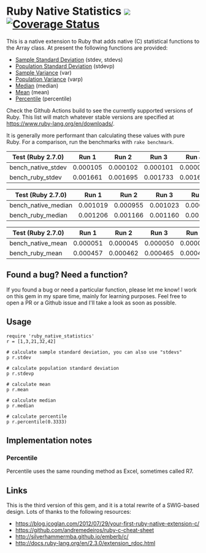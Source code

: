 # Ruby Native Statistics ![](https://github.com/corybuecker/ruby-native-statistics/workflows/Test%20suite/badge.svg) [![Coverage Status](https://coveralls.io/repos/github/corybuecker/ruby-native-statistics/badge.svg?branch=master)](https://coveralls.io/github/corybuecker/ruby-native-statistics?branch=master)

This is a native extension to Ruby that adds native (C) statistical functions to the Array class. At present the following functions are provided:

- [Sample Standard Deviation](https://en.wikipedia.org/wiki/Standard_deviation#Corrected_sample_standard_deviation) (stdev, stdevs)
- [Population Standard Deviation](https://en.wikipedia.org/wiki/Standard_deviation#Uncorrected_sample_standard_deviation) (stdevp)
- [Sample Variance](https://en.wikipedia.org/wiki/Variance#Population_variance_and_sample_variance) (var)
- [Population Variance](https://en.wikipedia.org/wiki/Variance#Population_variance_and_sample_variance) (varp)
- [Median](https://en.wikipedia.org/wiki/Median) (median)
- [Mean](https://en.wikipedia.org/wiki/Arithmetic_mean) (mean)
- [Percentile](https://en.wikipedia.org/wiki/Quantile) (percentile)

Check the Github Actions build to see the currently supported versions of Ruby. This list will match whatever stable versions are specified at https://www.ruby-lang.org/en/downloads/.

It is generally more performant than calculating these values with pure Ruby. For a comparison, run the benchmarks with `rake benchmark`.

| Test (Ruby 2.7.0)  | Run 1    | Run 2    | Run 3    | Run 4    | Run 5    |
| ------------------ | -------- | -------- | -------- | -------- | -------- |
| bench_native_stdev | 0.000105 | 0.000102 | 0.000101 | 0.000099 | 0.000132 |
| bench_ruby_stdev   | 0.001661 | 0.001695 | 0.001733 | 0.001664 | 0.002006 |

| Test (Ruby 2.7.0)   | Run 1    | Run 2    | Run 3    | Run 4    | Run 5    |
| ------------------- | -------- | -------- | -------- | -------- | -------- |
| bench_native_median | 0.001019 | 0.000955 | 0.001023 | 0.000933 | 0.000986 |
| bench_ruby_median   | 0.001206 | 0.001166 | 0.001160 | 0.001160 | 0.001162 |

| Test (Ruby 2.7.0) | Run 1    | Run 2    | Run 3    | Run 4    | Run 5    |
| ----------------- | -------- | -------- | -------- | -------- | -------- |
| bench_native_mean | 0.000051 | 0.000045 | 0.000050 | 0.000050 | 0.000049 |
| bench_ruby_mean   | 0.000457 | 0.000462 | 0.000465 | 0.000486 | 0.000475 |

## Found a bug? Need a function?

If you found a bug or need a particular function, please let me know! I work on this gem in my spare time, mainly for learning purposes. Feel free to open a PR or a Github issue and I'll take a look as soon as possible.

## Usage

    require 'ruby_native_statistics'
    r = [1,3,21,32,42]

    # calculate sample standard deviation, you can also use "stdevs"
    p r.stdev

    # calculate population standard deviation
    p r.stdevp

    # calculate mean
    p r.mean

    # calculate median
    p r.median

    # calculate percentile
    p r.percentile(0.3333)

## Implementation notes

### Percentile

Percentile uses the same rounding method as Excel, sometimes called R7.

## Links

This is the third version of this gem, and it is a total rewrite of a SWIG-based design. Lots of thanks to the following resources:

- https://blog.jcoglan.com/2012/07/29/your-first-ruby-native-extension-c/
- https://github.com/andremedeiros/ruby-c-cheat-sheet
- http://silverhammermba.github.io/emberb/c/
- http://docs.ruby-lang.org/en/2.3.0/extension_rdoc.html
